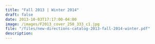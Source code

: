 ```yaml
---
title: "Fall 2013 | Winter 2014"
draft: false
date: 2013-10-03T17:17:00-04:00
image: /images/F2013_cover_250_333_c1.jpg
file: "/files/new-directions-catalog-2013-fall-2014-winter.pdf"
description:
---
```

